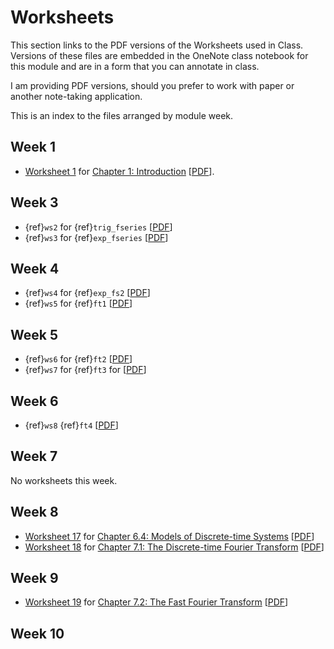 <!-- #region -->
# Worksheets

This section links to the PDF versions of the Worksheets used in Class. Versions of these files are embedded in the OneNote class notebook for this module and are in a form that you can annotate in class.

I am providing PDF versions, should you prefer to work with paper or another note-taking application.

This is an index to the files arranged by module week.

## Week 1

* [Worksheet 1](../introduction/worksheet1) for [Chapter 1: Introduction](../introduction/index) [[PDF](https://cpjobling.github.io/eg-247-textbook/worksheets/worksheet1.pdf)].

## Week 3

* {ref}`ws2` for {ref}`trig_fseries` [[PDF](https://cpjobling.github.io/eg-247-textbook/worksheets/worksheet2.pdf)]
* {ref}`ws3` for {ref}`exp_fseries` [[PDF](https://cpjobling.github.io/eg-247-textbook/worksheets/worksheet3.pdf)]

## Week 4

* {ref}`ws4` for {ref}`exp_fs2` [[PDF](https://cpjobling.github.io/eg-247-textbook/worksheets/worksheet4.pdf)]
* {ref}`ws5` for {ref}`ft1` [[PDF](https://cpjobling.github.io/eg-247-textbook/worksheets/worksheet5.pdf)]

## Week 5

* {ref}`ws6` for {ref}`ft2` [[PDF](https://cpjobling.github.io/eg-247-textbook/worksheets/worksheet6.pdf)]
* {ref}`ws7` for {ref}`ft3` for [[PDF](https://cpjobling.github.io/eg-247-textbook/worksheets/worksheet7.pdf)]


## Week 6

* {ref}`ws8` {ref}`ft4` [[PDF](https://cpjobling.github.io/eg-247-textbook/worksheets/worksheet8.pdf)]

## Week 7

No worksheets this week.

## Week 8

* [Worksheet 17](../dt_systems/4/worksheet17) for [Chapter 6.4: Models of Discrete-time Systems](../dt_systems/4/dt_models) [[PDF](https://cpjobling.github.io/eg-247-textbook/worksheets/worksheet17.pdf)]
* [Worksheet 18](../dft/1/worksheet18) for [Chapter 7.1: The Discrete-time Fourier Transform](../dft/1/dft) [[PDF](https://cpjobling.github.io/eg-247-textbook/worksheets/worksheet18.pdf)]


## Week 9

* [Worksheet 19](../dft/2/worksheet19) for [Chapter 7.2: The Fast Fourier Transform](../dft/2/fft) [[PDF](https://cpjobling.github.io/eg-247-textbook/worksheets/worksheet19.pdf)]

## Week 10
<!-- #endregion -->
